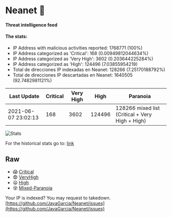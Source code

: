 # Neanet :hocho:
#### Threat intelligence feed
#### The stats:

- IP Address with malicious activities reported: 1768771 (100%)
- IP Address categorized as 'Critical':  168 (0.00949812044634%)
- IP Address categorized as 'Very High':  3602 (0.203644225284%)
- IP Address categorized as 'High':  124496 (7.03855954219)
- Total de direcciones IP indexadas en Neanet:  128266 (7.25170188792%)
- Total de direcciones IP descartadas en Neanet:  1640505 (92.7482981121%)

| Last Update | Critical | Very High | High | Paranoia |
| --- | --- | --- | --- | --- |
| 2021-06-07 23:02:13 | 168 | 3602 | 124496 | 128266 mixed list (Critical + Very High + High)|

![Stats](https://docs.google.com/spreadsheets/d/e/2PACX-1vSnaNMIXVabIpDJjufMlzH7poXnshF3mgd8Is1g9ytUEzVsP5my4Trn8f-xkoLLQ38xpL3HtmUexLo6/pubchart?oid=501124687&format=image)

For the historical stats go to: [link](/stats.csv)
## Raw
- :scream: [Critical](https://raw.githubusercontent.com/JavaGarcia/Neanet/master/blacklists/neanet_critical.txt)
- :fearful: [VeryHigh](https://raw.githubusercontent.com/JavaGarcia/Neanet/master/blacklists/neanet_veryHigh.txtt)
- :frowning: [High](https://raw.githubusercontent.com/JavaGarcia/Neanet/master/blacklists/neanet_high.txt)
- :dizzy_face: [Mixed-Paranoia](https://raw.githubusercontent.com/JavaGarcia/Neanet/master/blacklists/neanet_all.txt)


Your IP is indexed? You may request to takedown. [https://github.com/JavaGarcia/Neanet/issues](https://github.com/JavaGarcia/Neanet/issues)












































































































































































































































































































































































































































































































































































































































































































































































































































































































































































































































































































































































































































































































































































































































































































































































































































































































































































































































































































































































































































































































































































































































































































































































































































































































































































































































































































































































































































































































































































































































































































































































































































































































































































































































































































































































































































































































































































































































































































































































































































































































































































































































































































































































































































































































































































































































































































































































































































































































































































































































































































































































































































































































































































































































































































































































































































































































































































































































































































































































































































































































































































































































































































































































































































































































































































































































































































































































































































































































































































































































































